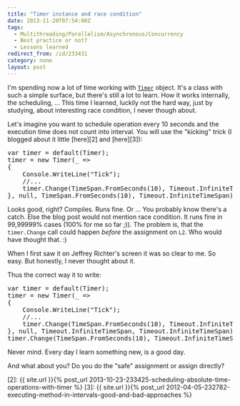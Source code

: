 ```yaml
---
title: "Timer instance and race condition"
date: 2013-11-20T07:54:00Z
tags:
  - Multithreading/Parallelism/Asynchronous/Concurrency
  - Best practice or not?
  - Lessons learned
redirect_from: /id/233431
category: none
layout: post
---
```

I'm spending now a lot of time working with [`Timer`][1] object. It's a class with such a simple surface, but there's still a lot to learn. How it works internally, the scheduling, ... This time I learned, luckily not the hard way, just by studying, about interesting race condition, I never though about.

<!-- excerpt -->

Let's imagine you want to schedule operation every 10 seconds and the execution time does not count into interval. You will use the "kicking" trick (I blogged about it little [here][2] and [here][3]):

<pre class="brush:csharp">
var timer = default(Timer);
timer = new Timer(_ =&gt;
{
	Console.WriteLine("Tick");
	//...
	timer.Change(TimeSpan.FromSeconds(10), Timeout.InfiniteTimeSpan);
}, null, TimeSpan.FromSeconds(10), Timeout.InfiniteTimeSpan);
</pre>

Looks good, right? Compiles. Runs fine. Or ... You probably know there's a catch. Else the blog post would not mention race condition. It runs fine in 99,99999% cases (100% for me so far ;)). The problem is, that the `timer.Change` call could happen _before_ the assignment on `L2`. Who would have thought that. :)

When I first saw it on Jeffrey Richter's screen it was so clear to me. So easy. But honestly, I never thought about it.

Thus the correct way it to write:

<pre class="brush:csharp">
var timer = default(Timer);
timer = new Timer(_ =&gt;
{
	Console.WriteLine("Tick");
	//...
	timer.Change(TimeSpan.FromSeconds(10), Timeout.InfiniteTimeSpan);
}, null, Timeout.InfiniteTimeSpan, Timeout.InfiniteTimeSpan);
timer.Change(TimeSpan.FromSeconds(10), Timeout.InfiniteTimeSpan);
</pre>

 Never mind. Every day I learn something new, is a good day.

And what about you? Do you do the "safe" assignment or assign directly?

[1]: http://msdn.microsoft.com/en-us/library/system.threading.timer(v=vs.110).aspx
[2]: {{ site.url }}{% post_url 2013-10-23-233425-scheduling-absolute-time-operations-with-timer %}
[3]: {{ site.url }}{% post_url 2012-04-05-232782-executing-method-in-intervals-good-and-bad-approaches %}